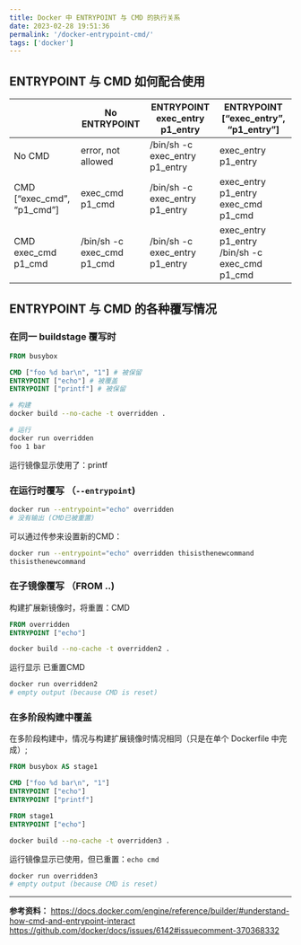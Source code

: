 ```yaml
---
title: Docker 中 ENTRYPOINT 与 CMD 的执行关系
date: 2023-02-28 19:51:36
permalink: '/docker-entrypoint-cmd/'
tags: ['docker']
---
```


## ENTRYPOINT 与 CMD 如何配合使用

|                            | No ENTRYPOINT              | ENTRYPOINT exec_entry p1_entry | ENTRYPOINT [“exec_entry”, “p1_entry”]          |
|----------------------------|----------------------------|--------------------------------|------------------------------------------------|
| No CMD                     | error, not allowed         | /bin/sh -c exec_entry p1_entry | exec_entry p1_entry                            |
| CMD [“exec_cmd”, “p1_cmd”] | exec_cmd p1_cmd            | /bin/sh -c exec_entry p1_entry | exec_entry p1_entry exec_cmd p1_cmd            |
| CMD exec_cmd p1_cmd        | /bin/sh -c exec_cmd p1_cmd | /bin/sh -c exec_entry p1_entry | exec_entry p1_entry /bin/sh -c exec_cmd p1_cmd |

## ENTRYPOINT 与 CMD 的各种覆写情况

### 在同一 buildstage 覆写时

```dockerfile
FROM busybox

CMD ["foo %d bar\n", "1"] # 被保留
ENTRYPOINT ["echo"] # 被覆盖
ENTRYPOINT ["printf"] # 被保留
```

```sh
# 构建
docker build --no-cache -t overridden .
```

```sh
# 运行
docker run overridden
foo 1 bar
```

运行镜像显示使用了：printf

### 在运行时覆写 （`--entrypoint`)

```sh
docker run --entrypoint="echo" overridden
# 没有输出 (CMD已被重置)
```

可以通过传参来设置新的CMD：

```sh
docker run --entrypoint="echo" overridden thisisthenewcommand
thisisthenewcommand
```
<!-- more -->
### 在子镜像覆写 （FROM ..)

构建扩展新镜像时，将重置：CMD

```dockerfile
FROM overridden
ENTRYPOINT ["echo"]
```

```sh
docker build --no-cache -t overridden2 .
```

运行显示 已重置CMD

```sh
docker run overridden2
# empty output (because CMD is reset)
```

### 在多阶段构建中覆盖

在多阶段构建中，情况与构建扩展镜像时情况相同（只是在单个 Dockerfile 中完成）;

```dockerfile
FROM busybox AS stage1

CMD ["foo %d bar\n", "1"]
ENTRYPOINT ["echo"]
ENTRYPOINT ["printf"]

FROM stage1
ENTRYPOINT ["echo"]
```

```sh
docker build --no-cache -t overridden3 .
```

运行镜像显示已使用，但已重置：`echo cmd`

```sh
docker run overridden3
# empty output (because CMD is reset)
```

---

**参考资料：**
<https://docs.docker.com/engine/reference/builder/#understand-how-cmd-and-entrypoint-interact>
<https://github.com/docker/docs/issues/6142#issuecomment-370368332>
